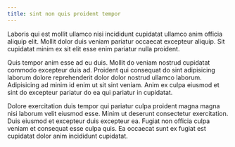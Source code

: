 ```yaml
---
title: sint non quis proident tempor
---
```


Laboris qui est mollit ullamco nisi incididunt cupidatat ullamco anim officia aliquip elit. Mollit dolor duis veniam pariatur occaecat excepteur aliquip. Sit cupidatat minim ex sit elit esse enim pariatur nulla proident.

Quis tempor anim esse ad eu duis. Mollit do veniam nostrud cupidatat commodo excepteur duis ad. Proident qui consequat do sint adipisicing laborum dolore reprehenderit dolor dolor nostrud ullamco laborum. Adipisicing ad minim id enim ut sit sint veniam. Anim ex culpa eiusmod et sint do excepteur pariatur do ea qui pariatur in cupidatat.

Dolore exercitation duis tempor qui pariatur culpa proident magna magna nisi laborum velit eiusmod esse. Minim ut deserunt consectetur exercitation. Duis eiusmod et excepteur duis excepteur ea. Fugiat non officia culpa veniam et consequat esse culpa quis. Ea occaecat sunt ex fugiat est cupidatat dolor anim incididunt cupidatat.